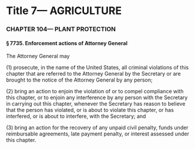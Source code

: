 
# Title 7— AGRICULTURE
### CHAPTER 104— PLANT PROTECTION
#### § 7735. Enforcement actions of Attorney General

The Attorney General may

(1) prosecute, in the name of the United States, all criminal violations of this chapter that are referred to the Attorney General by the Secretary or are brought to the notice of the Attorney General by any person;

(2) bring an action to enjoin the violation of or to compel compliance with this chapter, or to enjoin any interference by any person with the Secretary in carrying out this chapter, whenever the Secretary has reason to believe that the person has violated, or is about to violate this chapter, or has interfered, or is about to interfere, with the Secretary; and

(3) bring an action for the recovery of any unpaid civil penalty, funds under reimbursable agreements, late payment penalty, or interest assessed under this chapter.
